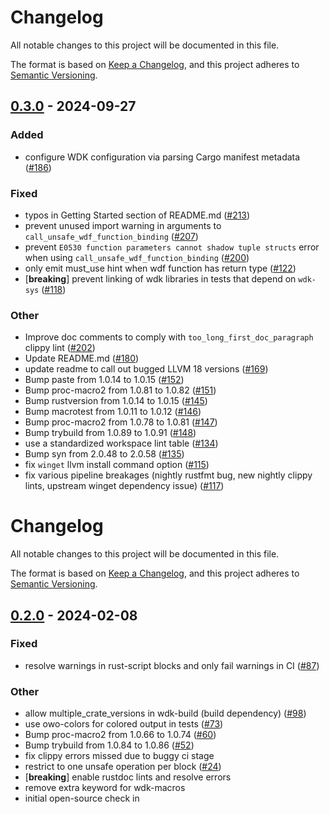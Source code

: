 # Changelog
All notable changes to this project will be documented in this file.

The format is based on [Keep a Changelog](https://keepachangelog.com/en/1.0.0/),
and this project adheres to [Semantic Versioning](https://semver.org/spec/v2.0.0.html).


## [0.3.0](https://github.com/microsoft/windows-drivers-rs/compare/wdk-macros-v0.2.0...wdk-macros-v0.3.0) - 2024-09-27

### Added

- configure WDK configuration via parsing Cargo manifest metadata ([#186](https://github.com/microsoft/windows-drivers-rs/pull/186))

### Fixed

- typos in Getting Started section of README.md ([#213](https://github.com/microsoft/windows-drivers-rs/pull/213))
- prevent unused import warning in arguments to `call_unsafe_wdf_function_binding` ([#207](https://github.com/microsoft/windows-drivers-rs/pull/207))
- prevent `E0530 function parameters cannot shadow tuple structs` error when using `call_unsafe_wdf_function_binding`  ([#200](https://github.com/microsoft/windows-drivers-rs/pull/200))
- only emit must_use hint when wdf function has return type ([#122](https://github.com/microsoft/windows-drivers-rs/pull/122))
- [**breaking**] prevent linking of wdk libraries in tests that depend on `wdk-sys` ([#118](https://github.com/microsoft/windows-drivers-rs/pull/118))

### Other

- Improve doc comments to comply with `too_long_first_doc_paragraph` clippy lint ([#202](https://github.com/microsoft/windows-drivers-rs/pull/202))
- Update README.md ([#180](https://github.com/microsoft/windows-drivers-rs/pull/180))
- update readme to call out bugged LLVM 18 versions  ([#169](https://github.com/microsoft/windows-drivers-rs/pull/169))
- Bump paste from 1.0.14 to 1.0.15 ([#152](https://github.com/microsoft/windows-drivers-rs/pull/152))
- Bump proc-macro2 from 1.0.81 to 1.0.82 ([#151](https://github.com/microsoft/windows-drivers-rs/pull/151))
- Bump rustversion from 1.0.14 to 1.0.15 ([#145](https://github.com/microsoft/windows-drivers-rs/pull/145))
- Bump macrotest from 1.0.11 to 1.0.12 ([#146](https://github.com/microsoft/windows-drivers-rs/pull/146))
- Bump proc-macro2 from 1.0.78 to 1.0.81 ([#147](https://github.com/microsoft/windows-drivers-rs/pull/147))
- Bump trybuild from 1.0.89 to 1.0.91 ([#148](https://github.com/microsoft/windows-drivers-rs/pull/148))
- use a standardized workspace lint table ([#134](https://github.com/microsoft/windows-drivers-rs/pull/134))
- Bump syn from 2.0.48 to 2.0.58 ([#135](https://github.com/microsoft/windows-drivers-rs/pull/135))
- fix `winget` llvm install command option ([#115](https://github.com/microsoft/windows-drivers-rs/pull/115))
- fix various pipeline breakages (nightly rustfmt bug, new nightly clippy lints, upstream winget dependency issue) ([#117](https://github.com/microsoft/windows-drivers-rs/pull/117))
# Changelog
All notable changes to this project will be documented in this file.

The format is based on [Keep a Changelog](https://keepachangelog.com/en/1.0.0/),
and this project adheres to [Semantic Versioning](https://semver.org/spec/v2.0.0.html).


## [0.2.0](https://github/microsoft/windows-drivers-rs/compare/wdk-macros-v0.1.0...wdk-macros-v0.2.0) - 2024-02-08

### Fixed
- resolve warnings in rust-script blocks and only fail warnings in CI ([#87](https://github/microsoft/windows-drivers-rs/pull/87))

### Other
- allow multiple_crate_versions in wdk-build (build dependency) ([#98](https://github/microsoft/windows-drivers-rs/pull/98))
- use owo-colors for colored output in tests ([#73](https://github/microsoft/windows-drivers-rs/pull/73))
- Bump proc-macro2 from 1.0.66 to 1.0.74 ([#60](https://github/microsoft/windows-drivers-rs/pull/60))
- Bump trybuild from 1.0.84 to 1.0.86 ([#52](https://github/microsoft/windows-drivers-rs/pull/52))
- fix clippy errors missed due to buggy ci stage
- restrict to one unsafe operation per block ([#24](https://github/microsoft/windows-drivers-rs/pull/24))
- [**breaking**] enable rustdoc lints and resolve errors
- remove extra keyword for wdk-macros
- initial open-source check in
